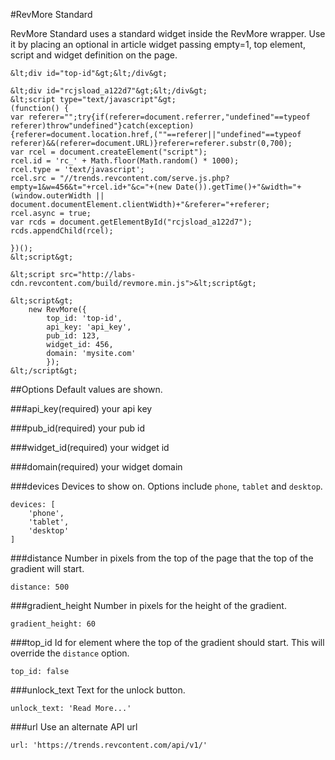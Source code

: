 #RevMore Standard

RevMore Standard uses a standard widget inside the RevMore wrapper. Use it by placing an optional in article widget passing empty=1, top element, script and widget definition on the page.

```
&lt;div id="top-id"&gt;&lt;/div&gt;

&lt;div id="rcjsload_a122d7"&gt;&lt;/div&gt;
&lt;script type="text/javascript"&gt;
(function() {
var referer="";try{if(referer=document.referrer,"undefined"==typeof referer)throw"undefined"}catch(exception){referer=document.location.href,(""==referer||"undefined"==typeof referer)&&(referer=document.URL)}referer=referer.substr(0,700);
var rcel = document.createElement("script");
rcel.id = 'rc_' + Math.floor(Math.random() * 1000);
rcel.type = 'text/javascript';
rcel.src = "//trends.revcontent.com/serve.js.php?empty=1&w=456&t="+rcel.id+"&c="+(new Date()).getTime()+"&width="+(window.outerWidth || document.documentElement.clientWidth)+"&referer="+referer;
rcel.async = true;
var rcds = document.getElementById("rcjsload_a122d7"); rcds.appendChild(rcel);

})();
&lt;script&gt;

&lt;script src="http://labs-cdn.revcontent.com/build/revmore.min.js">&lt;script&gt;

&lt;script&gt;
    new RevMore({
        top_id: 'top-id',
        api_key: 'api_key',
        pub_id: 123,
        widget_id: 456,
        domain: 'mysite.com'
        });
&lt;/script&gt;
```

##Options
Default values are shown.

###api_key(required)
your api key

###pub_id(required)
your pub id

###widget_id(required)
your widget id

###domain(required)
your widget domain

###devices
Devices to show on. Options include ```phone```, ```tablet``` and ```desktop```.
```
devices: [
    'phone', 
    'tablet', 
    'desktop'
]
```

###distance
Number in pixels from the top of the page that the top of the gradient will start.
```
distance: 500
```

###gradient_height
Number in pixels for the height of the gradient.
```
gradient_height: 60
```

###top_id
Id for element where the top of the gradient should start. This will override the ```distance``` option.
```
top_id: false
```

###unlock_text
Text for the unlock button.
```
unlock_text: 'Read More...'
```

###url
Use an alternate API url
```
url: 'https://trends.revcontent.com/api/v1/'
```